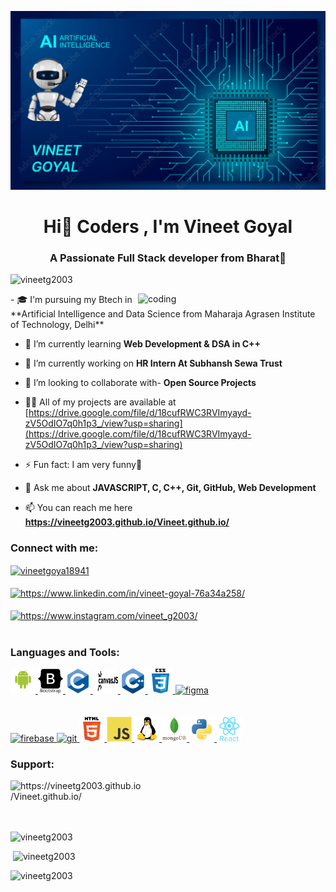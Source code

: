 ![logo](https://github.com/Vineetg2003/Vineetg2003/blob/main/Screenshot%202023-09-19%20000200.png)
<h1 align="center">Hi👋 Coders , I'm Vineet Goyal</h1>
<h3 align="center">A Passionate Full Stack developer from Bharat🫠</h3>

<p align="left"> <img src="https://komarev.com/ghpvc/?username=vineetg2003&label=Profile%20views&color=0e75b6&style=flat" alt="vineetg2003" /> </p>
<img align="right" alt="coding" width="300" src="https://cdn.dribbble.com/users/1446559/screenshots/5453050/media/ff7fdbdc9b667c74cc57db48bfc2ffc7.gif" style="margin-top: 5;">
- 🎓 I'm pursuing my Btech in **Artificial Intelligence and Data Science from Maharaja Agrasen Institute of Technology, Delhi**

- 🌱 I’m currently learning **Web Development & DSA in C++**

- 🔭 I’m currently working on **HR Intern At Subhansh Sewa Trust**

- 👯 I’m looking to collaborate with- **Open Source Projects**

- 👨‍💻 All of my projects are available at <br> [https://drive.google.com/file/d/18cufRWC3RVImyayd-zV5OdIO7q0h1p3_/view?usp=sharing](https://drive.google.com/file/d/18cufRWC3RVImyayd-zV5OdIO7q0h1p3_/view?usp=sharing)

- ⚡ Fun fact: I am very funny🙊

- 💬 Ask me about **JAVASCRIPT, C, C++, Git, GitHub, Web Development**

- 📫 You can reach me here **https://vineetg2003.github.io/Vineet.github.io/**

<h3 align="left">Connect with me:</h3>
<p align="left">
<a href="https://twitter.com/vineetgoya18941" target="blank"><img align="center" src="https://raw.githubusercontent.com/rahuldkjain/github-profile-readme-generator/master/src/images/icons/Social/twitter.svg" alt="vineetgoya18941" height="30" width="40" /></a><br><br>
<a href="https://linkedin.com/in/https://www.linkedin.com/in/vineet-goyal-76a34a258/" target="blank"><img align="center" src="https://raw.githubusercontent.com/rahuldkjain/github-profile-readme-generator/master/src/images/icons/Social/linked-in-alt.svg" alt="https://www.linkedin.com/in/vineet-goyal-76a34a258/" height="30" width="40" /></a><br><br>
<a href="https://instagram.com/https://www.instagram.com/vineet_g2003/" target="blank"><img align="center" src="https://raw.githubusercontent.com/rahuldkjain/github-profile-readme-generator/master/src/images/icons/Social/instagram.svg" alt="https://www.instagram.com/vineet_g2003/" height="30" width="40" /></a><br><br>
</p>

<h3 align="left">Languages and Tools:</h3>
<p align="left"> <a href="https://developer.android.com" target="_blank" rel="noreferrer"> <img src="https://raw.githubusercontent.com/devicons/devicon/master/icons/android/android-original-wordmark.svg" alt="android" width="40" height="40"/> </a> <a href="https://getbootstrap.com" target="_blank" rel="noreferrer"> <img src="https://raw.githubusercontent.com/devicons/devicon/master/icons/bootstrap/bootstrap-plain-wordmark.svg" alt="bootstrap" width="40" height="40"/> </a> <a href="https://www.cprogramming.com/" target="_blank" rel="noreferrer"> <img src="https://raw.githubusercontent.com/devicons/devicon/master/icons/c/c-original.svg" alt="c" width="40" height="40"/> </a> <a href="https://canvasjs.com" target="_blank" rel="noreferrer"> <img src="https://raw.githubusercontent.com/Hardik0307/Hardik0307/master/assets/canvasjs-charts.svg" alt="canvasjs" width="40" height="40"/> </a> <a href="https://www.w3schools.com/cpp/" target="_blank" rel="noreferrer"> <img src="https://raw.githubusercontent.com/devicons/devicon/master/icons/cplusplus/cplusplus-original.svg" alt="cplusplus" width="40" height="40" padding="20"/> </a> <a href="https://www.w3schools.com/css/" target="_blank" rel="noreferrer"> <img src="https://raw.githubusercontent.com/devicons/devicon/master/icons/css3/css3-original-wordmark.svg" alt="css3" width="40" height="40"/> </a> <a href="https://www.figma.com/" target="_blank" rel="noreferrer"> <img src="https://www.vectorlogo.zone/logos/figma/figma-icon.svg" alt="figma" width="40" height="40"/> </a><br><br><br> <a href="https://firebase.google.com/" target="_blank" rel="noreferrer"> <img src="https://www.vectorlogo.zone/logos/firebase/firebase-icon.svg" alt="firebase" width="40" height="40"/> </a> <a href="https://git-scm.com/" target="_blank" rel="noreferrer"> <img src="https://www.vectorlogo.zone/logos/git-scm/git-scm-icon.svg" alt="git" width="40" height="40"/> </a> <a href="https://www.w3.org/html/" target="_blank" rel="noreferrer"> <img src="https://raw.githubusercontent.com/devicons/devicon/master/icons/html5/html5-original-wordmark.svg" alt="html5" width="40" height="40"/> </a> <a href="https://developer.mozilla.org/en-US/docs/Web/JavaScript" target="_blank" rel="noreferrer"> <img src="https://raw.githubusercontent.com/devicons/devicon/master/icons/javascript/javascript-original.svg" alt="javascript" width="40" height="40"/> </a> <a href="https://www.linux.org/" target="_blank" rel="noreferrer"> <img src="https://raw.githubusercontent.com/devicons/devicon/master/icons/linux/linux-original.svg" alt="linux" width="40" height="40"/> </a> <a href="https://www.mongodb.com/" target="_blank" rel="noreferrer"> <img src="https://raw.githubusercontent.com/devicons/devicon/master/icons/mongodb/mongodb-original-wordmark.svg" alt="mongodb" width="40" height="40"/> </a> <a href="https://www.python.org" target="_blank" rel="noreferrer"> <img src="https://raw.githubusercontent.com/devicons/devicon/master/icons/python/python-original.svg" alt="python" width="40" height="40"/> </a> <a href="https://reactjs.org/" target="_blank" rel="noreferrer"> <img src="https://raw.githubusercontent.com/devicons/devicon/master/icons/react/react-original-wordmark.svg" alt="react" width="40" height="40"/> </a> </p>

<h3 align="left">Support:</h3>
<p><a href="https://ko-fi.com/https://vineetg2003.github.io/Vineet.github.io/"> <img align="left" src="https://cdn.ko-fi.com/cdn/kofi3.png?v=3" height="50" width="210" alt="https://vineetg2003.github.io/Vineet.github.io/" /></a></p><br><br><br><br>

<p><img  src="https://github-readme-stats.vercel.app/api/top-langs?username=vineetg2003&show_icons=true&locale=en&layout=compact" alt="vineetg2003" /></p>

<p>&nbsp;<img src="https://github-readme-stats.vercel.app/api?username=vineetg2003&show_icons=true&locale=en" alt="vineetg2003" /></p>

<p><img src="https://github-readme-streak-stats.herokuapp.com/?user=vineetg2003&" alt="vineetg2003" /></p>
